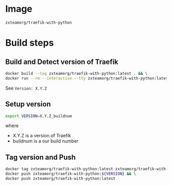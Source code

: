 # Image
	zxteamorg/traefik-with-python

# Build steps
## Build and Detect version of Traefik
```bash
docker build --tag zxteamorg/traefik-with-python:latest . && \
docker run --rm --interactive --tty zxteamorg/traefik-with-python:latest version
```
See `Version: X.Y.Z`

## Setup version
```bash
export VERSION=X.Y.Z_buildnum
```
where
* X.Y.Z is a version of Traefik
* buildnum is a our build number

## Tag version and Push
```bash
docker tag zxteamorg/traefik-with-python:latest zxteamorg/traefik-with-python:${VERSION} && \
docker push zxteamorg/traefik-with-python:${VERSION} && \
docker push zxteamorg/traefik-with-python:latest
```


